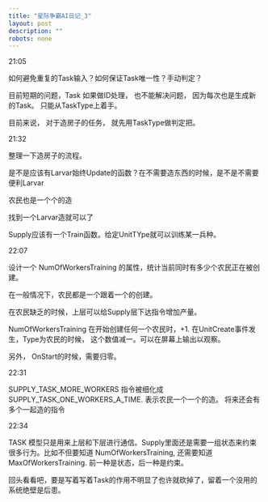```yaml
---
title: "星际争霸AI日记_3"
layout: post
description: ""
robots: none
---
```


21:05

如何避免重复的Task输入？如何保证Task唯一性？手动判定？

目前短期的问题，Task 如果做ID处理， 也不能解决问题， 因为每次也是生成新的Task。
只能从TaskType上着手。

目前来说， 对于造房子的任务， 就先用TaskType做判定把。

21:32

整理一下造房子的流程。

是不是应该有Larvar始终Update的函数？在不需要造东西的时候，是不是不需要便利Larvar

农民也是一个个的造

找到一个Larvar造就可以了

Supply应该有一个Train函数。给定UnitTYpe就可以训练某一兵种。

22:07

设计一个 NumOfWorkersTraining 的属性，统计当前同时有多少个农民正在被创建。

在一般情况下，农民都是一个跟着一个的创建。

在农民缺乏的时候，上层可以给Supply层下达指令增加产量。

NumOfWorkersTraining 在开始创建任何一个农民时，+1. 在UnitCreate事件发生，Type为农民的时候，
这个数值减一。可以在屏幕上输出以观察。

另外， OnStart的时候，需要归零。

22:31

SUPPLY_TASK_MORE_WORKERS 指令被细化成 SUPPLY_TASK_ONE_WORKERS_A_TIME. 表示农民一个一个的造。
将来还会有多个一起造的指令

22:34

TASK 模型只是用来上层和下层进行通信。Supply里面还是需要一组状态来约束很多行为。比如不但要知道 NumOfWorkersTraining,
还需要知道 MaxOfWorkersTraining. 前一种是状态，后一种是约束。

回头看看吧，要是写着写着Task的作用不明显了也许就砍掉了，留着一个没用的系统绝壁是后患。